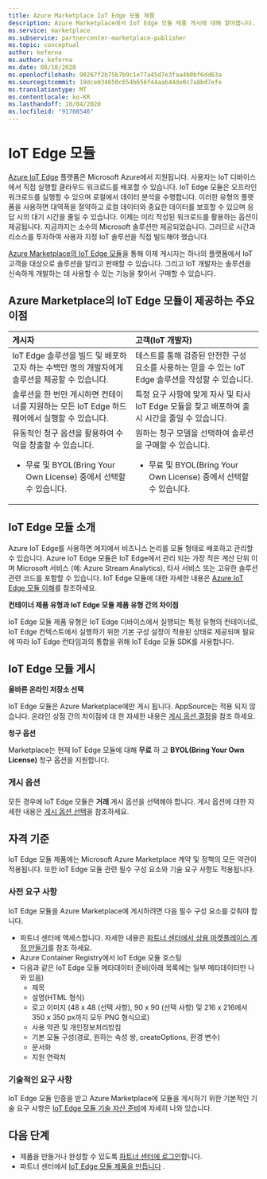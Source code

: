 ```yaml
---
title: Azure Marketplace IoT Edge 모듈 제품
description: Azure Marketplace에서 IoT Edge 모듈 제품 게시에 대해 알아봅니다.
ms.service: marketplace
ms.subservice: partnercenter-marketplace-publisher
ms.topic: conceptual
author: keferna
ms.author: keferna
ms.date: 08/18/2020
ms.openlocfilehash: 90267f2b75b7b9c1e77a45d7e3faa4b0bf6dd63a
ms.sourcegitcommit: 19dce034650c654b656f44aab44de0c7a8bd7efe
ms.translationtype: MT
ms.contentlocale: ko-KR
ms.lasthandoff: 10/04/2020
ms.locfileid: "91708546"
---
```

# <a name="iot-edge-modules"></a>IoT Edge 모듈

[Azure IoT Edge](https://azure.microsoft.com/services/iot-edge/) 플랫폼은 Microsoft Azure에서 지원됩니다.  사용자는 IoT 디바이스에서 직접 실행할 클라우드 워크로드를 배포할 수 있습니다.  IoT Edge 모듈은 오프라인 워크로드를 실행할 수 있으며 로컬에서 데이터 분석을 수행합니다. 이러한 유형의 플랫폼을 사용하면 대역폭을 절약하고 로컬 데이터와 중요한 데이터를 보호할 수 있으며 응답 시의 대기 시간을 줄일 수 있습니다.  이제는 미리 작성된 워크로드를 활용하는 옵션이 제공됩니다. 지금까지는 소수의 Microsoft 솔루션만 제공되었습니다.  그러므로 시간과 리소스를 투자하여 사용자 지정 IoT 솔루션을 직접 빌드해야 했습니다.

[Azure Marketplace의 IoT Edge 모듈](https://azuremarketplace.microsoft.com/marketplace/apps/category/internet-of-things?page=1)을 통해 이제 게시자는 하나의 플랫폼에서 IoT 고객을 대상으로 솔루션을 알리고 판매할 수 있습니다. 그리고 IoT 개발자는 솔루션을 신속하게 개발하는 데 사용할 수 있는 기능을 찾아서 구매할 수 있습니다.  

## <a name="key-benefits-of-iot-edge-modules-in-azure-marketplace"></a>Azure Marketplace의 IoT Edge 모듈이 제공하는 주요 이점

| **게시자**    | **고객(IoT 개발자)**  |
| :------------------- | :-------------------|
| IoT Edge 솔루션을 빌드 및 배포하고자 하는 수백만 명의 개발자에게 솔루션을 제공할 수 있습니다.  | 테스트를 통해 검증된 안전한 구성 요소를 사용하는 믿을 수 있는 IoT Edge 솔루션을 작성할 수 있습니다. |
| 솔루션을 한 번만 게시하면 컨테이너를 지원하는 모든 IoT Edge 하드웨어에서 실행할 수 있습니다. | 특정 요구 사항에 맞게 자사 및 타사 IoT Edge 모듈을 찾고 배포하여 출시 시간을 줄일 수 있습니다. |
| 유동적인 청구 옵션을 활용하여 수익을 창출할 수 있습니다. <ul> <li> 무료 및 BYOL(Bring Your Own License) 중에서 선택할 수 있습니다. </li> </ul> | 원하는 청구 모델을 선택하여 솔루션을 구매할 수 있습니다. <ul> <li> 무료 및 BYOL(Bring Your Own License) 중에서 선택할 수 있습니다. </li> </ul> |

## <a name="what-is-an-iot-edge-module"></a>IoT Edge 모듈 소개

Azure IoT Edge를 사용하면 에지에서 비즈니스 논리를 모듈 형태로 배포하고 관리할 수 있습니다. Azure IoT Edge 모듈은 IoT Edge에서 관리 되는 가장 작은 계산 단위 이며 Microsoft 서비스 (예: Azure Stream Analytics), 타사 서비스 또는 고유한 솔루션 관련 코드를 포함할 수 있습니다. IoT Edge 모듈에 대한 자세한 내용은 [Azure IoT Edge 모듈 이해](../iot-edge/iot-edge-modules.md)를 참조하세요.

**컨테이너 제품 유형과 IoT Edge 모듈 제품 유형 간의 차이점**

IoT Edge 모듈 제품 유형은 IoT Edge 디바이스에서 실행되는 특정 유형의 컨테이너로, IoT Edge 컨텍스트에서 실행하기 위한 기본 구성 설정이 적용된 상태로 제공되며 필요에 따라 IoT Edge 런타임과의 통합을 위해 IoT Edge 모듈 SDK를 사용합니다.

## <a name="publishing-your-iot-edge-module"></a>IoT Edge 모듈 게시

**올바른 온라인 저장소 선택**

IoT Edge 모듈은 Azure Marketplace에만 게시 됩니다. AppSource는 적용 되지 않습니다. 온라인 상점 간의 차이점에 대 한 자세한 내용은 [게시 옵션 결정](determine-your-listing-type.md)을 참조 하세요.

**청구 옵션**

Marketplace는 현재 IoT Edge 모듈에 대해 **무료** 하 고 **BYOL(Bring Your Own License)** 청구 옵션을 지원합니다.

### <a name="publishing-options"></a>게시 옵션

모든 경우에 IoT Edge 모듈은 **거래** 게시 옵션을 선택해야 합니다.  게시 옵션에 대한 자세한 내용은 [게시 옵션 선택](determine-your-listing-type.md)을 참조하세요.  

## <a name="eligibility-criteria"></a>자격 기준

IoT Edge 모듈 제품에는 Microsoft Azure Marketplace 계약 및 정책의 모든 약관이 적용됩니다.  또한 IoT Edge 모듈 관련 필수 구성 요소와 기술 요구 사항도 적용됩니다.  

### <a name="prerequisites"></a>사전 요구 사항

IoT Edge 모듈을 Azure Marketplace에 게시하려면 다음 필수 구성 요소를 갖춰야 합니다.

- 파트너 센터에 액세스합니다. 자세한 내용은 [파트너 센터에서 상용 마켓플레이스 계정 만들기](partner-center-portal/create-account.md)를 참조 하세요.
- Azure Container Registry에서 IoT Edge 모듈 호스팅
- 다음과 같은 IoT Edge 모듈 메타데이터 준비(아래 목록에는 일부 메타데이터만 나와 있음)
    - 제목
    - 설명(HTML 형식)
    - 로고 이미지 (48 x 48 (선택 사항), 90 x 90 (선택 사항) 및 216 x 216에서 350 x 350 px까지 모두 PNG 형식으로)
    - 사용 약관 및 개인정보처리방침
    - 기본 모듈 구성(경로, 원하는 속성 쌍, createOptions, 환경 변수)
    - 문서화
    - 지원 연락처

### <a name="technical-requirements"></a>기술적인 요구 사항

IoT Edge 모듈 인증을 받고 Azure Marketplace에 모듈을 게시하기 위한 기본적인 기술 요구 사항은 [IoT Edge 모듈 기술 자산 준비](./partner-center-portal/create-iot-edge-module-asset.md)에 자세히 나와 있습니다.

## <a name="next-steps"></a>다음 단계

- 제품을 만들거나 완성할 수 있도록 [파트너 센터에 로그인](https://partner.microsoft.com/dashboard/account/v3/enrollment/introduction/partnership)합니다.
- 파트너 센터에서 [IoT Edge 모듈 제품을 만듭니다](./partner-center-portal/azure-iot-edge-module-creation.md) .
